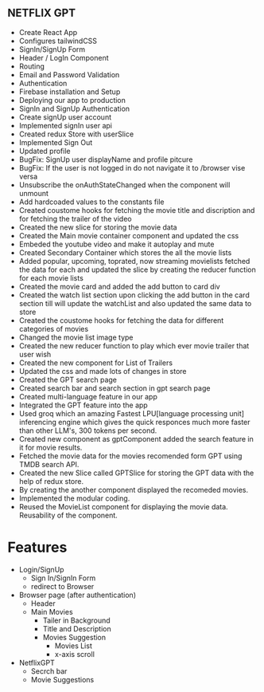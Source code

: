 ## NETFLIX GPT

- Create React App
- Configures tailwindCSS
- SignIn/SignUp Form
- Header / LogIn Component
- Routing
- Email and Password Validation
- Authentication
- Firebase installation and Setup
- Deploying our app to production
- SignIn and SignUp Authentication
- Create signUp user account
- Implemented signIn user api
- Created redux Store with userSlice
- Implemented Sign Out
- Updated profile
- BugFix: SignUp user displayName and profile pitcure
- BugFix: If the user is not logged in do not navigate it to /browser vise versa
- Unsubscribe the onAuthStateChanged when the component will unmount
- Add hardcoaded values to the constants file
- Created coustome hooks for fetching the movie title and discription and for fetching the trailer of the video
- Created the new slice for storing the movie data
- Created the Main movie container component and updated the css
- Embeded the youtube video and make it autoplay and mute
- Created Secondary Container which stores the all the movie lists
- Added popular, upcoming, toprated, now streaming movielists fetched the data for each and updated the slice by creating the reducer function for each movie lists
- Created the movie card and added the add button to card div
- Created the watch list section upon clicking the add button in the card section till will update the watchList and also updated the same data to store
- Created the coustome hooks for fetching the data for different categories of movies
- Changed the movie list image type
- Created the new reducer function to play which ever movie trailer that user wish
- Created the new component for List of Trailers
- Updated the css and made lots of changes in store
- Created the GPT search page
- Created search bar and search section in gpt search page
- Created multi-language feature in our app
- Integrated the GPT feature into the app
- Used groq which an amazing Fastest LPU[language processing unit] inferencing engine which gives the quick responces much more faster than other LLM's, 300 tokens per second.
- Created new component as gptComponent added the search feature in it for movie results.
- Fetched the movie data for the movies recomended form GPT using TMDB search API.
- Created the new Slice called GPTSlice for storing the GPT data with the help of redux store.
- By creating the another component displayed the recomeded movies.
- Implemented the modular coding.
- Reused the MovieList component for displaying the movie data. Reusability of the component.

# Features

- Login/SignUp
  - Sign In/SignIn Form
  - redirect to Browser
- Browser page (after authentication)
  - Header
  - Main Movies
    - Tailer in Background
    - Title and Description
    - Movies Suggestion
      - Movies List
      - x-axis scroll
- NetflixGPT
  - Secrch bar
  - Movie Suggestions
